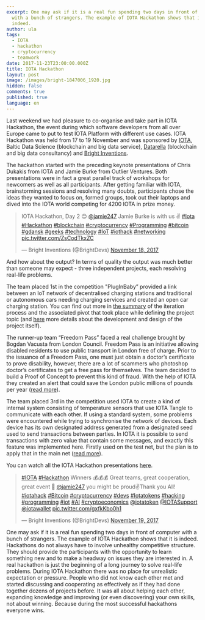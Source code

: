 ```yaml
---
excerpt: One may ask if it is a real fun spending two days in front of computer
  with a bunch of strangers. The example of IOTA Hackathon shows that it is
  indeed.
author: ula
tags:
  - IOTA
  - hackathon
  - cryptocurrency
  - teamwork
date: 2017-11-23T23:00:00.000Z
title: IOTA Hackathon
layout: post
image: /images/bright-1847006_1920.jpg
hidden: false
comments: true
published: true
language: en
---
```

Last weekend we had pleasure to co-organise and take part in IOTA Hackathon, the event during which software developers from all over Europe came to put to test IOTA Platform with different use cases. IOTA Hackathon was held from 17 to 19 November and was sponsored by [IOTA](https://iota.org/), Baltic Data Science (blockchain and big data service), [Datarella](http://datarella.com/) (blockchain and big data consultancy) and [Bright Inventions](/our-areas/blockchain). 

The hackathon started with the preceding keynote presentations of Chris Dukakis from IOTA and Jamie Burke from Outlier Ventures. Both presentations were in fact a great parallel track of workshops for newcomers as well as all participants. After getting familiar with IOTA, brainstorming sessions and resolving many doubts, participants chose the ideas they wanted to focus on, formed groups, took out their laptops and dived into the IOTA world competing for 4200 IOTA in prize money. 

<blockquote class="twitter-tweet" data-lang="en"><p lang="en" dir="ltr">IOTA Hackathon, Day 2 😊 <a href="https://twitter.com/jamie247?ref_src=twsrc%5Etfw">@jamie247</a> Jamie Burke is with us ✌ <a href="https://twitter.com/hashtag/Iota?src=hash&amp;ref_src=twsrc%5Etfw">#Iota</a> <a href="https://twitter.com/hashtag/Hackathon?src=hash&amp;ref_src=twsrc%5Etfw">#Hackathon</a> <a href="https://twitter.com/hashtag/blockchain?src=hash&amp;ref_src=twsrc%5Etfw">#blockchain</a> <a href="https://twitter.com/hashtag/cryptocurrency?src=hash&amp;ref_src=twsrc%5Etfw">#cryptocurrency</a> <a href="https://twitter.com/hashtag/Programming?src=hash&amp;ref_src=twsrc%5Etfw">#Programming</a> <a href="https://twitter.com/hashtag/bitcoin?src=hash&amp;ref_src=twsrc%5Etfw">#bitcoin</a> <a href="https://twitter.com/hashtag/gdansk?src=hash&amp;ref_src=twsrc%5Etfw">#gdansk</a> <a href="https://twitter.com/hashtag/geeks?src=hash&amp;ref_src=twsrc%5Etfw">#geeks</a> <a href="https://twitter.com/hashtag/technology?src=hash&amp;ref_src=twsrc%5Etfw">#technology</a> <a href="https://twitter.com/hashtag/IoT?src=hash&amp;ref_src=twsrc%5Etfw">#IoT</a> <a href="https://twitter.com/hashtag/iothack?src=hash&amp;ref_src=twsrc%5Etfw">#iothack</a> <a href="https://twitter.com/hashtag/networking?src=hash&amp;ref_src=twsrc%5Etfw">#networking</a> <a href="https://t.co/ZsCodTkxZC">pic.twitter.com/ZsCodTkxZC</a></p>&mdash; Bright Inventions (@BrightDevs) <a href="https://twitter.com/BrightDevs/status/931824589029761024?ref_src=twsrc%5Etfw">November 18, 2017</a></blockquote>
<script async src="https://platform.twitter.com/widgets.js" charset="utf-8"></script>

And how about the output? In terms of quality the output was much better than someone may expect - three independent projects, each resolving real-life problems. 

The team placed 1st in the competition "PlugInBaby” provided a link between an IoT network of decentralised charging stations and traditional or autonomous cars needing charging services and created an open car charging station. You can find out more in [the summary](http://datarella.com/iota-hackathon-open-car-charging-network-part-1/) of the iteration process and the associated pivot that took place while defining the project topic (and [here](http://datarella.com/iota-hackathon-open-car-charging-network-part-2/) more details about the development and design of the project itself).

The runner-up team “Freedom Pass” faced a real challenge brought by Bogdan Vacusta from London Council. Freedom Pass is an initiative allowing disabled residents to use public transport in London free of charge. Prior to the issuance of a Freedom Pass, one must just obtain a doctor’s certificate to prove disability, however, there are a lot of scammers who photoshop doctor’s certificates to get a free pass for themselves. The team decided to build a Proof of Concept to prevent this kind of fraud. With the help of IOTA they created an alert that could save the London public millions of pounds per year ([read more](http://datarella.com/iota-hackathon-lessons-learned-fraud-detection-part-1/)).

The team placed 3rd in the competition used IOTA to create a kind of internal system consisting of  temperature sensors that use IOTA Tangle to communicate with each other. If using a standard system, some problems were encountered while trying to synchronise the network of devices. Each device has its own designated address generated from a designated seed used to send transactions between parties. In IOTA it is possible to send transactions with zero value that contain some messages, and exactly this feature was implemented here. Firstly used on the test net, but the plan is to apply that in the main net ([read more](https://steemit.com/blockchain/@quantumdamage/iota-hack-gdansk-and-my-application-created-during-it-iota-sensors)).

You can watch all the IOTA Hackathon presentations [here](https://www.youtube.com/watch?v=klJY-v3ureU). 

<blockquote class="twitter-tweet" data-lang="en"><p lang="en" dir="ltr"><a href="https://twitter.com/hashtag/IOTA?src=hash&amp;ref_src=twsrc%5Etfw">#IOTA</a> <a href="https://twitter.com/hashtag/Hackathon?src=hash&amp;ref_src=twsrc%5Etfw">#Hackathon</a> Winners 💰💰💰 Great teams, great cooperation, great event 👏 <a href="https://twitter.com/jamie247?ref_src=twsrc%5Etfw">@jamie247</a> you might be proud✌️Thank you All! <a href="https://twitter.com/hashtag/iotahack?src=hash&amp;ref_src=twsrc%5Etfw">#iotahack</a> <a href="https://twitter.com/hashtag/Bitcoin?src=hash&amp;ref_src=twsrc%5Etfw">#Bitcoin</a> <a href="https://twitter.com/hashtag/cryptocurrency?src=hash&amp;ref_src=twsrc%5Etfw">#cryptocurrency</a> <a href="https://twitter.com/hashtag/devs?src=hash&amp;ref_src=twsrc%5Etfw">#devs</a> <a href="https://twitter.com/hashtag/Iotatokens?src=hash&amp;ref_src=twsrc%5Etfw">#Iotatokens</a> <a href="https://twitter.com/hashtag/hacking?src=hash&amp;ref_src=twsrc%5Etfw">#hacking</a> <a href="https://twitter.com/hashtag/programming?src=hash&amp;ref_src=twsrc%5Etfw">#programming</a> <a href="https://twitter.com/hashtag/iot?src=hash&amp;ref_src=twsrc%5Etfw">#iot</a> <a href="https://twitter.com/hashtag/AI?src=hash&amp;ref_src=twsrc%5Etfw">#AI</a> <a href="https://twitter.com/hashtag/cryptoeconomics?src=hash&amp;ref_src=twsrc%5Etfw">#cryptoeconomics</a> <a href="https://twitter.com/iotatoken?ref_src=twsrc%5Etfw">@iotatoken</a> <a href="https://twitter.com/IOTASupport?ref_src=twsrc%5Etfw">@IOTASupport</a> <a href="https://twitter.com/iotawallet?ref_src=twsrc%5Etfw">@iotawallet</a> <a href="https://t.co/gxfkKbo0h1">pic.twitter.com/gxfkKbo0h1</a></p>&mdash; Bright Inventions (@BrightDevs) <a href="https://twitter.com/BrightDevs/status/932298740362305536?ref_src=twsrc%5Etfw">November 19, 2017</a></blockquote>
<script async src="https://platform.twitter.com/widgets.js" charset="utf-8"></script>

One may ask if it is a real fun spending two days in front of computer with a bunch of strangers. The example of IOTA Hackathon shows that it is indeed. Hackathons do not always have to involve unhealthy competitive structure. They should provide the participants with the opportunity to learn something new and to make a headway on issues they are interested in. A real hackathon is just the beginning of a long journey to solve real-life problems. During IOTA Hackathon there was no place for unrealistic expectation or pressure. People who did not know each other met and started discussing and cooperating as effectively as if they had done together dozens of projects before. It was all about helping each other, expanding knowledge and improving (or even discovering) your own skills, not about winning. Because during the most successful hackathons everyone wins.
